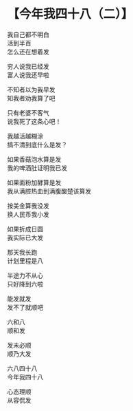 # 【今年我四十八（二）】

我自己都不明白  
活到半百  
怎么还在想着发

穷人说我已经发  
富人说我还早啦

不知者以为我早发  
知我者劝我算了吧

只有老婆不客气  
说我死了这条心吧！
 
我越活越糊涂  
搞不清到底什么是发？

如果香菇泡水算是发  
我的啤酒肚证明我已发

如果面粉加酵算是发  
我从满腔热血到满腹酸楚该算发

按美金算我没发  
换人民币我小发

如果折成日圆  
我实际已大发

那天我长跑  
计划里程是八

半途力不从心  
只好降到六啦

能发就发  
发不了就顺吧

六和八  
顺和发

发未必顺  
顺乃大发 

六八四十八  
今年我四十八

心态理顺  
从容侃发

